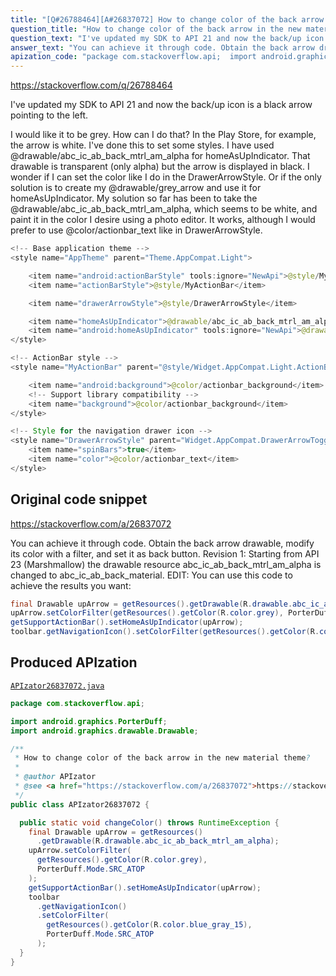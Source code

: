 ```yaml
---
title: "[Q#26788464][A#26837072] How to change color of the back arrow in the new material theme?"
question_title: "How to change color of the back arrow in the new material theme?"
question_text: "I've updated my SDK to API 21 and now the back/up icon is a black arrow pointing to the left.  I would like it to be grey. How can I do that? In the Play Store, for example, the arrow is white. I've done this to set some styles. I have used @drawable/abc_ic_ab_back_mtrl_am_alpha for homeAsUpIndicator. That drawable is transparent (only alpha) but the arrow is displayed in black. I wonder if I can set the color like I do in the DrawerArrowStyle. Or if the only solution is to create my @drawable/grey_arrow and use it for homeAsUpIndicator. My solution so far has been to take the @drawable/abc_ic_ab_back_mtrl_am_alpha, which seems to be white, and paint it in the color I desire using a photo editor. It works, although I would prefer to use @color/actionbar_text like in DrawerArrowStyle."
answer_text: "You can achieve it through code. Obtain the back arrow drawable, modify its color with a filter, and set it as back button. Revision 1: Starting from API 23 (Marshmallow) the drawable resource abc_ic_ab_back_mtrl_am_alpha is changed to abc_ic_ab_back_material. EDIT: You can use this code to achieve the results you want:"
apization_code: "package com.stackoverflow.api;  import android.graphics.PorterDuff; import android.graphics.drawable.Drawable;  /**  * How to change color of the back arrow in the new material theme?  *  * @author APIzator  * @see <a href=\"https://stackoverflow.com/a/26837072\">https://stackoverflow.com/a/26837072</a>  */ public class APIzator26837072 {    public static void changeColor() throws RuntimeException {     final Drawable upArrow = getResources()       .getDrawable(R.drawable.abc_ic_ab_back_mtrl_am_alpha);     upArrow.setColorFilter(       getResources().getColor(R.color.grey),       PorterDuff.Mode.SRC_ATOP     );     getSupportActionBar().setHomeAsUpIndicator(upArrow);     toolbar       .getNavigationIcon()       .setColorFilter(         getResources().getColor(R.color.blue_gray_15),         PorterDuff.Mode.SRC_ATOP       );   } }"
---
```


https://stackoverflow.com/q/26788464

I&#x27;ve updated my SDK to API 21 and now the back/up icon is a black arrow pointing to the left.

I would like it to be grey. How can I do that?
In the Play Store, for example, the arrow is white.
I&#x27;ve done this to set some styles. I have used @drawable/abc_ic_ab_back_mtrl_am_alpha for homeAsUpIndicator. That drawable is transparent (only alpha) but the arrow is displayed in black. I wonder if I can set the color like I do in the DrawerArrowStyle. Or if the only solution is to create my @drawable/grey_arrow and use it for homeAsUpIndicator.
My solution so far has been to take the @drawable/abc_ic_ab_back_mtrl_am_alpha, which seems to be white, and paint it in the color I desire using a photo editor. It works, although I would prefer to use @color/actionbar_text like in DrawerArrowStyle.


```java
<!-- Base application theme -->
<style name="AppTheme" parent="Theme.AppCompat.Light">

    <item name="android:actionBarStyle" tools:ignore="NewApi">@style/MyActionBar</item>
    <item name="actionBarStyle">@style/MyActionBar</item>

    <item name="drawerArrowStyle">@style/DrawerArrowStyle</item>

    <item name="homeAsUpIndicator">@drawable/abc_ic_ab_back_mtrl_am_alpha</item>
    <item name="android:homeAsUpIndicator" tools:ignore="NewApi">@drawable/abc_ic_ab_back_mtrl_am_alpha</item>
</style>

<!-- ActionBar style -->
<style name="MyActionBar" parent="@style/Widget.AppCompat.Light.ActionBar.Solid">

    <item name="android:background">@color/actionbar_background</item>
    <!-- Support library compatibility -->
    <item name="background">@color/actionbar_background</item>
</style>

<!-- Style for the navigation drawer icon -->
<style name="DrawerArrowStyle" parent="Widget.AppCompat.DrawerArrowToggle">
    <item name="spinBars">true</item>
    <item name="color">@color/actionbar_text</item>
</style>
```


## Original code snippet

https://stackoverflow.com/a/26837072

You can achieve it through code. Obtain the back arrow drawable, modify its color with a filter, and set it as back button.
Revision 1:
Starting from API 23 (Marshmallow) the drawable resource abc_ic_ab_back_mtrl_am_alpha is changed to abc_ic_ab_back_material.
EDIT:
You can use this code to achieve the results you want:

```java
final Drawable upArrow = getResources().getDrawable(R.drawable.abc_ic_ab_back_mtrl_am_alpha);
upArrow.setColorFilter(getResources().getColor(R.color.grey), PorterDuff.Mode.SRC_ATOP);
getSupportActionBar().setHomeAsUpIndicator(upArrow);
toolbar.getNavigationIcon().setColorFilter(getResources().getColor(R.color.blue_gray_15), PorterDuff.Mode.SRC_ATOP);
```

## Produced APIzation

[`APIzator26837072.java`](https://github.com/pasqualesalza/apization-temp-data/raw/master/apizations/java/APIzator26837072.java)

```java
package com.stackoverflow.api;

import android.graphics.PorterDuff;
import android.graphics.drawable.Drawable;

/**
 * How to change color of the back arrow in the new material theme?
 *
 * @author APIzator
 * @see <a href="https://stackoverflow.com/a/26837072">https://stackoverflow.com/a/26837072</a>
 */
public class APIzator26837072 {

  public static void changeColor() throws RuntimeException {
    final Drawable upArrow = getResources()
      .getDrawable(R.drawable.abc_ic_ab_back_mtrl_am_alpha);
    upArrow.setColorFilter(
      getResources().getColor(R.color.grey),
      PorterDuff.Mode.SRC_ATOP
    );
    getSupportActionBar().setHomeAsUpIndicator(upArrow);
    toolbar
      .getNavigationIcon()
      .setColorFilter(
        getResources().getColor(R.color.blue_gray_15),
        PorterDuff.Mode.SRC_ATOP
      );
  }
}

```
